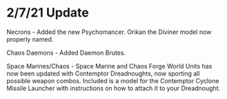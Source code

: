 # 2/7/21 Update

Necrons - Added the new Psychomancer. Orikan the Diviner model now properly named.

Chaos Daemons - Added Daemon Brutes.

Space Marines/Chaos - Space Marine and Chaos Forge World Units has now been updated with Contemptor Dreadnoughts, now sporting all possible weapon combos. Included is a model for the Contemptor Cyclone Missile Launcher with instructions on how to attach it to your Dreadnought.

